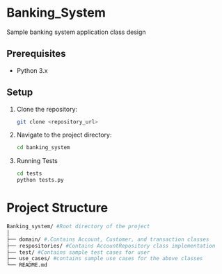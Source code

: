 # Banking_System

Sample banking system application class design

## Prerequisites

- Python 3.x

## Setup

1. Clone the repository:
   ```bash
   git clone <repository_url>

2. Navigate to the project directory:
    ```bash
    cd banking_system

3. Running Tests
   ```bash
   cd tests
   python tests.py
   ````
   
# Project Structure
   ````bash
   Banking_system/ #Root directory of the project
   │
   ├── domain/ #.Contains Account, Customer, and transaction classes
   ├── respositories/ #Contains AccountRepository class implementation
   ├── test/ #Contains sample test cases for user
   ├── use_cases/ #contains sample use cases for the above classes
   └── README.md
   ````
